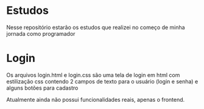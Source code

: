 # Estudos
Nesse repositório estarão os estudos que realizei no começo de minha jornada como programador

<h1>Login</h1>
Os arquivos login.html e login.css são uma tela de login em html com estilização css contendo 2 campos de texto para o usuário (login e senha) e alguns botões para cadastro

Atualmente ainda não possui funcionalidades reais, apenas o frontend.
